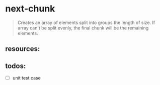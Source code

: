 # next-chunk
> Creates an array of elements split into groups the length of size. If array can&#39;t be split evenly, the final chunk will be the remaining elements.


## resources:

## todos:
- [ ] unit test case
